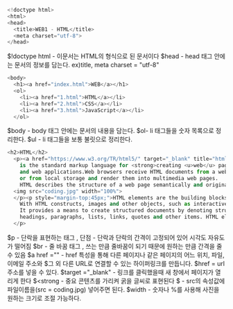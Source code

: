 ```python
<!doctype html>
<html>
<head>
  <title>WEB1 - HTML</title>
  <meta charset="utf-8">
</head>
```

$!doctype html - 이문서는 HTML의 형식으로 된 문서이다 
$head - head 태그 안에는 문서의 정보를 담는다. ex)title, meta charset = "utf-8"


```python
<body>
  <h1><a href="index.html">WEB</a></h1>
  <ol> 
    <li><a href="1.html">HTML</a></li>
    <li><a href="2.html">CSS</a></li>
    <li><a href="3.html">JavaScript</a></li>
  </ol>
```

$body - body 태그 안에는 문서의 내용을 담는다. 
$ol- li 태그들을 숫자 목록으로 정리한다.
$ul - li 태그들을 보통 불릿으로 정리한다. 


```python
<h2>HTML</h2>
  <p><a href="https://www.w3.org/TR/html5/" target="_blank" title="html5 speicification">Hypertext Markup Language (HTML)</a> 
    is the standard markup language for <strong>creating <u>web</u> pages</strong> 
    and web applications.Web browsers receive HTML documents from a web server 
    or from local storage and render them into multimedia web pages. 
    HTML describes the structure of a web page semantically and originally included cues for the appearance of the document.
  <img src="coding.jpg" width="100%">
  </p><p style="margin-top:45px;">HTML elements are the building blocks of HTML pages. 
    With HTML constructs, images and other objects, such as interactive forms, may be embedded into the rendered page. 
    It provides a means to create structured documents by denoting structural semantics for text such as 
    headings, paragraphs, lists, links, quotes and other items. HTML elements are delineated by tags, written using angle brackets.
  </p>
```

$p - 단락을 표현하는 태그 , 단점 - 단락과 단락의 간격이 고정되어 있어 시각도 자유도가 떨어짐 
$br - 줄 바꿈 태그 , 쓰는 만큼 줄바꿈이 되기 때문에 원하는 만큼 간격을 줄 수 있음 
$a href ="" - href 특성을 통해 다른 페이지나 같은 페이지의 어느 위치, 파일, 이메일 주소와
              $그 외 다른 URL로 연결할 수 있는 하이퍼링크를 만듭니다.
$href = url 주소를 넣을 수 있다. 
$target ="_blank" - 링크를 클릭했을때 새 창에서 페이지가 열리게 한다 
$<strong - 중요 콘텐츠를 가리켜 굵을 글씨로 표현된다 
$<img src = "" width =""> - src의 속성값에 파일이름을(src = coding.jpg) 넣어주면 된다.
$width - 숫자나 %를 사용해 사진을 원하는 크기로 조절 가능하다. 
